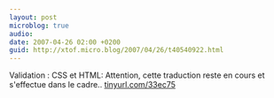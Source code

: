 ```yaml
---
layout: post
microblog: true
audio: 
date: 2007-04-26 02:00 +0200
guid: http://xtof.micro.blog/2007/04/26/t40540922.html
---
```

Validation : CSS et HTML: Attention, cette traduction reste en cours et s'effectue dans le cadre.. [tinyurl.com/33ec75](http://tinyurl.com/33ec75)
